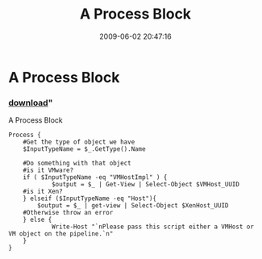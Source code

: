 ﻿---
pid:            1145
parent:         0
children:       
poster:         Cody Buinch
title:          A Process Block
date:           2009-06-02 20:47:16
format:         posh
---

# A Process Block

### [download](1145.ps1)"

A Process Block

```posh
Process { 
	#Get the type of object we have
	$InputTypeName = $_.GetType().Name 
    
	#Do something with that object
	#is it VMware?
	if ( $InputTypeName -eq "VMHostImpl" ) { 
        	$output = $_ | Get-View | Select-Object $VMHost_UUID 
	#is it Xen?
	} elseif ($InputTypeName -eq "Host"){
		$output = $_ | get-view | Select-Object $XenHost_UUID 
	#Otherwise throw an error
	} else { 
	        Write-Host "`nPlease pass this script either a VMHost or VM object on the pipeline.`n" 
	} 
}
```
